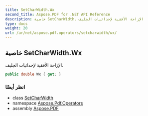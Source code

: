 ```yaml
---
title: SetCharWidth.Wx
second_title: Aspose.PDF for .NET API Reference
description: خاصية SetCharWidth. الإزاحة الأفقية لإحداثيات الجليف
type: docs
weight: 20
url: /ar/net/aspose.pdf.operators/setcharwidth/wx/
---
```

## خاصية SetCharWidth.Wx

الإزاحة الأفقية لإحداثيات الجليف.

```csharp
public double Wx { get; }
```

### انظر أيضًا

* class [SetCharWidth](../)
* namespace [Aspose.Pdf.Operators](../../../aspose.pdf.operators/)
* assembly [Aspose.PDF](../../../)